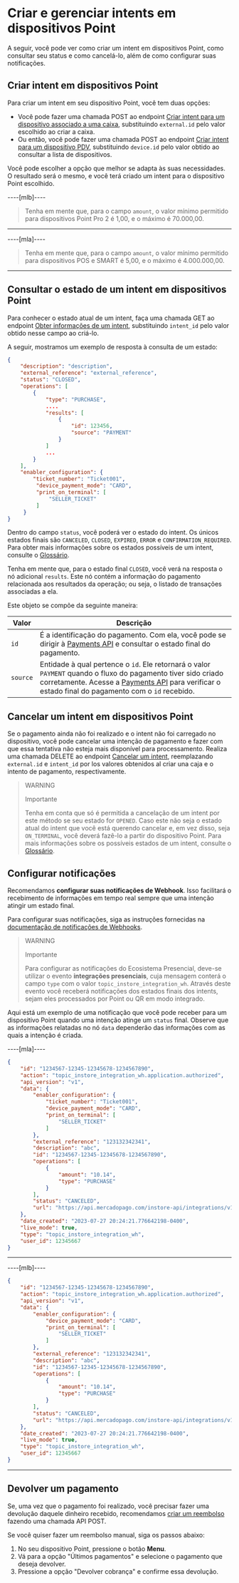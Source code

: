 # Criar e gerenciar intents em dispositivos Point

A seguir, você pode ver como criar um intent em dispositivos Point, como consultar seu status e como cancelá-lo, além de como configurar suas notificações.

## Criar intent em dispositivos Point

Para criar um intent em seu dispositivo Point, você tem duas opções:
* Você pode fazer uma chamada POST ao endpoint [Criar intent para um dispositivo associado a uma caixa](/developers/pt/reference/instore-api/integrationsintents_point_pos_external_id/post), substituindo `external.id` pelo valor escolhido ao criar a caixa.
* Ou então, você pode fazer uma chamada POST ao endpoint [Criar intent para um dispositivo PDV](/developers/pt/reference/instore-api/integrationsintents_point_device_id/post), substituindo `device.id` pelo valor obtido ao consultar a lista de dispositivos.

Você pode escolher a opção que melhor se adapta às suas necessidades. O resultado será o mesmo, e você terá criado um intent para o dispositivo Point escolhido.

----[mlb]----
> Tenha em mente que, para o campo `amount`, o valor mínimo permitido para dispositivos Point Pro 2 é 1,00, e o máximo é 70.000,00.

------------

----[mla]----
> Tenha em mente que, para o campo `amount`, o valor mínimo permitido para dispositivos POS e SMART é 5,00, e o máximo é 4.000.000,00.

------------

## Consultar o estado de um intent em dispositivos Point

Para conhecer o estado atual de um intent, faça uma chamada GET ao endpoint [Obter informações de um intent](/developers/pt-br/reference/instore-api/), substituindo `intent_id` pelo valor obtido nesse campo ao criá-lo.

A seguir, mostramos um exemplo de resposta à consulta de um estado:

``` json
{
    "description": "description",
    "external_reference": "external_reference",
    "status": "CLOSED",
    "operations": [
        {
            "type": "PURCHASE",
            ....
            "results": [
                {
                    "id": 123456,
                    "source": "PAYMENT"
                }
            ]
            ...
        }
    ],
    "enabler_configuration": {
        "ticket_number": "Ticket001",
         "device_payment_mode": "CARD",
         "print_on_terminal": [
             "SELLER_TICKET"
         ]
     }
}
```

Dentro do campo `status`, você poderá ver o estado do intent. Os únicos estados finais são `CANCELED`, `CLOSED`, `EXPIRED`, `ERROR` e `CONFIRMATION_REQUIRED`.
Para obter mais informações sobre os estados possíveis de um intent, consulte o [Glossário](/developers/pt/docs/ecosistema-presencial/glossary).

Tenha em mente que, para o estado final `CLOSED`, você verá na resposta o nó adicional `results`. Este nó contém a informação do pagamento relacionada aos resultados da operação; ou seja, o listado de transações associadas a ela.

Este objeto se compõe da seguinte maneira:

| Valor | Descrição |
|---|---|
| `id` | É a identificação do pagamento. Com ela, você pode se dirigir à [Payments API](/developers/pt/reference/payments/_payments_id/get) e consultar o estado final do pagamento. |
| `source` | Entidade à qual pertence o `id`. Ele retornará o valor `PAYMENT` quando o fluxo do pagamento tiver sido criado corretamente. Acesse a [Payments API](/developers/pt/reference/payments/_payments_id/get) para verificar o estado final do pagamento com o `id` recebido. |

## Cancelar um intent em dispositivos Point

Se o pagamento ainda não foi realizado e o intent não foi carregado no dispositivo, você pode cancelar uma intenção de pagamento e fazer com que essa tentativa não esteja mais disponível para processamento. 
Realiza uma chamada DELETE ao endpoint [Cancelar um intent](/developers/pt/reference/instore-api/integrationsintents_intent_id_point/delete), reemplazando `external.id` e `intent_id` por los valores obtenidos al criar una caja e o intento de pagamento, respectivamente.

> WARNING
>
> Importante
>
> Tenha em conta que só é permitida a cancelação de um intent por este método se seu estado for `OPENED`. Caso este não seja o estado atual do intent que você está querendo cancelar e, em vez disso, seja `ON_TERMINAL`, você deverá fazê-lo a partir do dispositivo Point. Para mais informações sobre os possíveis estados de um intent, consulte o [Glossário](/developers/pt/docs/ecosistema-presencial/glossary).


## Configurar notificações

Recomendamos **configurar suas notificações de Webhook**. Isso facilitará o recebimento de informações em tempo real sempre que uma intenção atingir um estado final.

Para configurar suas notificações, siga as instruções fornecidas na [documentação de notificações de Webhooks](developers/pt/docs/ecosistema-presencial/additional-content/your-integrations/notifications/webhooks).

> WARNING
>
> Importante
>
> Para configurar as notificações do Ecosistema Presencial, deve-se utilizar o evento **integrações presenciais**, cuja mensagem conterá o campo `type` com o valor `topic_instore_integration_wh`. Através deste evento você receberá notificações dos estados finais dos intents, sejam eles processados ​​por Point ou QR em modo integrado. 

Aqui está um exemplo de uma notificação que você pode receber para um dispositivo Point quando uma intenção atinge um `status` final. Observe que as informações relatadas no nó `data` dependerão das informações com as quais a intenção é criada.

----[mla]----
``` json
{
    "id": "1234567-12345-12345678-1234567890",
    "action": "topic_instore_integration_wh.application.authorized",
    "api_version": "v1",
    "data": {
        "enabler_configuration": {
            "ticket_number": "Ticket001",
            "device_payment_mode": "CARD",
            "print_on_terminal": [
                "SELLER_TICKET"
            ]
        },
        "external_reference": "123132342341",
        "description": "abc",
        "id": "1234567-12345-12345678-1234567890",
        "operations": [
            {
                "amount": "10.14",
                "type": "PURCHASE"
            }
        ],
        "status": "CANCELED",
        "url": "https://api.mercadopago.com/instore-api/integrations/v1/intents/1234567-12345-12345678-1234567890/point"
    },
    "date_created": "2023-07-27 20:24:21.776642198-0400",
    "live_mode": true,
    "type": "topic_instore_integration_wh",
    "user_id": 12345667
}

```
------------
----[mlb]----
``` json
{
    "id": "1234567-12345-12345678-1234567890",
    "action": "topic_instore_integration_wh.application.authorized",
    "api_version": "v1",
    "data": {
        "enabler_configuration": {
            "device_payment_mode": "CARD",
            "print_on_terminal": [
                "SELLER_TICKET"
            ]
        },
        "external_reference": "123132342341",
        "description": "abc",
        "id": "1234567-12345-12345678-1234567890",
        "operations": [
            {
                "amount": "10.14",
                "type": "PURCHASE"
            }
        ],
        "status": "CANCELED",
        "url": "https://api.mercadopago.com/instore-api/integrations/v1/intents/1234567-12345-12345678-1234567890/point"
    },
    "date_created": "2023-07-27 20:24:21.776642198-0400",
    "live_mode": true,
    "type": "topic_instore_integration_wh",
    "user_id": 12345667
}

```
------------

## Devolver um pagamento

Se, uma vez que o pagamento foi realizado, você precisar fazer uma devolução daquele dinheiro recebido, recomendamos [criar um reembolso](/developers/en/reference/chargebacks/_payments_id_refunds/post) fazendo uma chamada API POST.

Se você quiser fazer um reembolso manual, siga os passos abaixo: 
1. No seu dispositivo Point, pressione o botão **Menu**.
2. Vá para a opção "Últimos pagamentos" e selecione o pagamento que deseja devolver.
3. Pressione a opção "Devolver cobrança" e confirme essa devolução.
